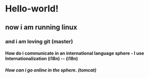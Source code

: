 # Hello-world!
## now i am running linux
### and i am loving git  (master)
#### How do i communicate in an international language sphere - I use Internationalization (i18n)  -- (i18n)
##### How can i go online in the sphere. (tomcat)

